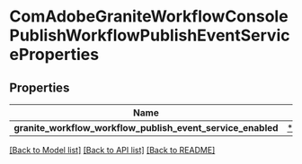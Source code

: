 # ComAdobeGraniteWorkflowConsolePublishWorkflowPublishEventServiceProperties

## Properties
Name | Type | Description | Notes
------------ | ------------- | ------------- | -------------
**granite_workflow_workflow_publish_event_service_enabled** | [***::models::ConfigNodePropertyBoolean**](configNodePropertyBoolean.md) |  | [optional] 

[[Back to Model list]](../README.md#documentation-for-models) [[Back to API list]](../README.md#documentation-for-api-endpoints) [[Back to README]](../README.md)


